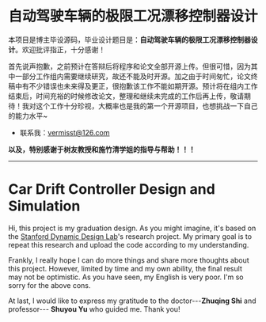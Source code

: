 # 自动驾驶车辆的极限工况漂移控制器设计

本项目是博主毕设源码，毕业设计题目是：**自动驾驶车辆的极限工况漂移控制器设计**。欢迎批评指正，十分感谢！

首先说声抱歉，之前预计在答辩后将程序和论文全部开源上传。但很可惜，因为其中一部分工作组内需要继续研究，故还不能及时开源。加之由于时间匆忙，论文终稿中有不少错误也未来得及更正，很抱歉该工作不能如期开源。预计将在组内工作结束后，时间充裕的时候修改论文，整理和继续未完成的工作后再上传，敬请期待！我对这个工作十分珍视，大概率也是我的第一个开源项目，也想挑战一下自己的能力水平~

* 联系我：vermisst@126.com

**以及，特别感谢于树友教授和施竹清学姐的指导与帮助！！！**


***
# Car Drift Controller Design and Simulation

Hi, this project is my graduation design. As you might imagine, it's based on the [Stanford Dynamic Design Lab](https://ddl.stanford.edu/)'s research project. My primary goal is to repeat this research and upload the code according to my understanding. 

Frankly, I really hope I can do more things and share more thoughts about this project. However, limited by time and my own ability, the final result may not be optimistic. As you have seen, my English is very poor. I'm so sorry for the above cons. 

At last, I would like to express my gratitude to the doctor---**Zhuqing Shi** and professor--- **Shuyou Yu** who guided me. Thank you! 

